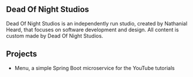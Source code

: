 ## Dead Of Night Studios
Dead Of Night Studios is an independently run studio, created by Nathanial Heard, that focuses on software development and design. All content is custom made by Dead Of Night Studios.

## Projects
- Menu, a simple Spring Boot microservice for the YouTube tutorials 
